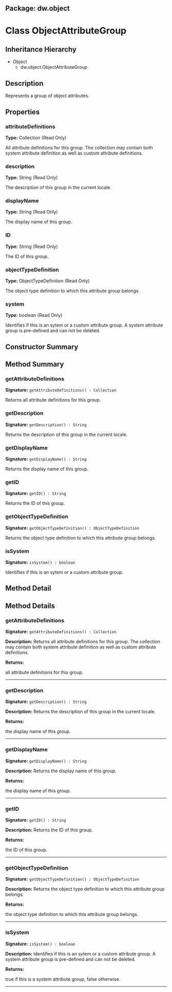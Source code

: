 ## Package: dw.object

# Class ObjectAttributeGroup

## Inheritance Hierarchy

- Object
  - dw.object.ObjectAttributeGroup

## Description

Represents a group of object attributes.

## Properties

### attributeDefinitions

**Type:** Collection (Read Only)

All attribute definitions for this group. The collection
 may contain both system attribute definition as well as custom
 attribute definitions.

### description

**Type:** String (Read Only)

The description of this group in the current locale.

### displayName

**Type:** String (Read Only)

The display name of this group.

### ID

**Type:** String (Read Only)

The ID of this group.

### objectTypeDefinition

**Type:** ObjectTypeDefinition (Read Only)

The object type definition to which this attribute group
 belongs.

### system

**Type:** boolean (Read Only)

Identifies if this is an sytem or a custom attribute group. A system
 attribute group is pre-defined and can not be deleted.

## Constructor Summary

## Method Summary

### getAttributeDefinitions

**Signature:** `getAttributeDefinitions() : Collection`

Returns all attribute definitions for this group.

### getDescription

**Signature:** `getDescription() : String`

Returns the description of this group in the current locale.

### getDisplayName

**Signature:** `getDisplayName() : String`

Returns the display name of this group.

### getID

**Signature:** `getID() : String`

Returns the ID of this group.

### getObjectTypeDefinition

**Signature:** `getObjectTypeDefinition() : ObjectTypeDefinition`

Returns the object type definition to which this attribute group belongs.

### isSystem

**Signature:** `isSystem() : boolean`

Identifies if this is an sytem or a custom attribute group.

## Method Detail

## Method Details

### getAttributeDefinitions

**Signature:** `getAttributeDefinitions() : Collection`

**Description:** Returns all attribute definitions for this group. The collection may contain both system attribute definition as well as custom attribute definitions.

**Returns:**

all attribute definitions for this group.

---

### getDescription

**Signature:** `getDescription() : String`

**Description:** Returns the description of this group in the current locale.

**Returns:**

the display name of this group.

---

### getDisplayName

**Signature:** `getDisplayName() : String`

**Description:** Returns the display name of this group.

**Returns:**

the display name of this group.

---

### getID

**Signature:** `getID() : String`

**Description:** Returns the ID of this group.

**Returns:**

the ID of this group.

---

### getObjectTypeDefinition

**Signature:** `getObjectTypeDefinition() : ObjectTypeDefinition`

**Description:** Returns the object type definition to which this attribute group belongs.

**Returns:**

the object type definition to which this attribute group belongs.

---

### isSystem

**Signature:** `isSystem() : boolean`

**Description:** Identifies if this is an sytem or a custom attribute group. A system attribute group is pre-defined and can not be deleted.

**Returns:**

true if this is a system attribute group, false otherwise.

---